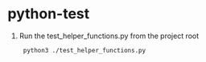 # python-test
1. Run the test_helper_functions.py from the project root

        python3 ./test_helper_functions.py

